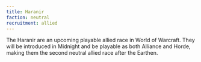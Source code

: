 ```yaml
---
title: Haranir
faction: neutral
recruitment: allied
---
```


The Haranir are an upcoming playable allied race in World of Warcraft. They will be introduced in Midnight and be playable as both Alliance and Horde, making them the second neutral allied race after the Earthen.
